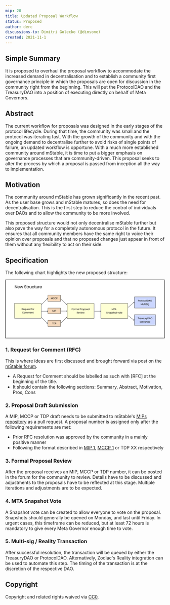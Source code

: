 ```yaml
---
mip: 20
title: Updated Proposal Workflow
status: Proposed
author: derc
discussions-to: Dimitri Golecko (@dimsome)
created: 2021-11-1
---
```


## Simple Summary

It is proposed to overhaul the proposal workflow to accommodate the increased demand in decentralisation and to establish a community first governance principle in which the proposals are open for discussion in the community right from the beginning. This will put the ProtocolDAO and the TreasuryDAO into a position of executing directly on behalf of Meta Governors.

## Abstract

The current workflow for proposals was designed in the early stages of the protocol lifecycle. During that time, the community was small and the protocol was iterating fast. With the growth of the community and with the ongoing demand to decentralise further to avoid risks of single points of failure, an updated workflow is opportune. With a much more established community around mStable, it is time to put a bigger emphasis on governance processes that are community-driven. This proposal seeks to alter the process by which a proposal is passed from inception all the way to implementation.

## Motivation

The community around mStable has grown significantly in the recent past. As the user base grows and mStable matures, so does the need for decentralisation. This is the first step to reduce the control of individuals over DAOs and to allow the community to be more involved.

This proposed structure would not only decentralise mStable further but also pave the way for a completely autonomous protocol in the future. It ensures that all community members have the same right to voice their opinion over proposals and that no proposed changes just appear in front of them without any flexibility to act on their side.

## Specification

The following chart highlights the new proposed structure:

![Proposal Structure](../assets/MIP-20/proposals.png)

### 1. Request for Comment (RFC)

This is where ideas are first discussed and brought forward via post on the [mStable forum](https://forum.mstable.org/).

- A Request for Comment should be labelled as such with [RFC] at the beginning of the title.
- It should contain the following sections: Summary, Abstract, Motivation, Pros, Cons

### 2. Proposal Draft Submission

A MIP, MCCP or TDP draft needs to be submitted to mStable's [MIPs repository](https://github.com/mstable/MIPs) as a pull request. A proposal number is assigned only after the following requirements are met:

- Prior RFC resolution was approved by the community in a mainly positive manner
- Following the format described in [MIP 1](./mip-1), [MCCP 1](../MCCP/mccp-1) or TDP XX respectively

### 3. Formal Proposal Review

After the proposal receives an MIP, MCCP or TDP number, it can be posted in the forum for the community to review. Details have to be discussed and adjustments to the proposals have to be reflected at this stage. Multiple iterations and adjustments are to be expected.

### 4. MTA Snapshot Vote

A Snapshot vote can be created to allow everyone to vote on the proposal. Snapshots should generally be opened on Monday, and last until Friday. In urgent cases, this timeframe can be reduced, but at least 72 hours is mandatory to give every Meta Governor enough time to vote.

### 5. Multi-sig / Reality Transaction

After successful resolution, the transaction will be queued by either the TreasuryDAO or ProtocolDAO. Alternatively, Zodiac's Reality integration can be used to automate this step. The timing of the transaction is at the discretion of the respective DAO.

## Copyright

Copyright and related rights waived via [CC0](https://creativecommons.org/publicdomain/zero/1.0/).
